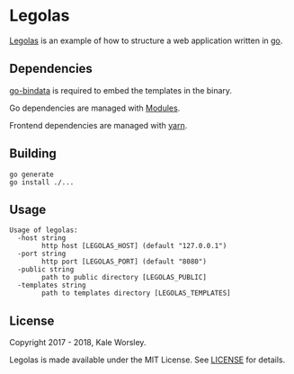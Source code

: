 # Legolas

[Legolas](https://github.com/kaleworsley/legolas) is an example of how to structure a web application written in [go](https://golang.org/).

## Dependencies

[go-bindata](https://github.com/jteeuwen/go-bindata) is required to embed the
templates in the binary.

Go dependencies are managed with [Modules](https://github.com/golang/go/wiki/Modules).

Frontend dependencies are managed with [yarn](https://yarnpkg.com/).

## Building

```
go generate
go install ./...
```

## Usage

```
Usage of legolas:
  -host string
    	http host [LEGOLAS_HOST] (default "127.0.0.1")
  -port string
    	http port [LEGOLAS_PORT] (default "8080")
  -public string
    	path to public directory [LEGOLAS_PUBLIC]
  -templates string
    	path to templates directory [LEGOLAS_TEMPLATES]
```

## License

Copyright 2017 - 2018, Kale Worsley.

Legolas is made available under the MIT License. See [LICENSE](LICENSE) for details.